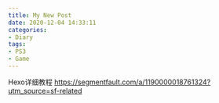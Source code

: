 ```yaml
---
title: My New Post
date: 2020-12-04 14:33:11
categories:
- Diary
tags:
- PS3
- Game
---
```


Hexo详细教程
https://segmentfault.com/a/1190000018761324?utm_source=sf-related
